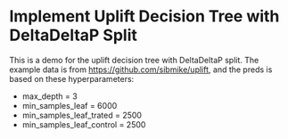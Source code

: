 # Implement Uplift Decision Tree with DeltaDeltaP Split

This is a demo for the uplift decision tree with DeltaDeltaP split. The example data is from https://github.com/sibmike/uplift, and the preds is based on these hyperparameters:

- max_depth = 3
- min_samples_leaf = 6000
- min_samples_leaf_trated = 2500
- min_samples_leaf_control = 2500
